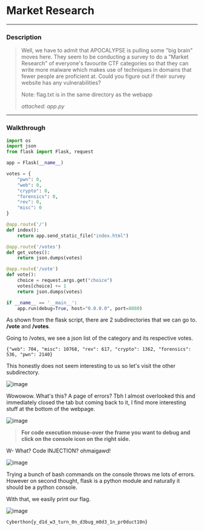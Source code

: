 # Market Research
---

### Description 

> Well, we have to admit that APOCALYPSE is pulling some "big brain" moves here. They seem to be conducting a survey to do a "Market Research" of everyone's favourite CTF categories so that they can write more malware which makes use of techniques in domains that fewer people are proficient at. Could you figure out if their survey website has any vulnerabilities?
> 
> Note: flag.txt is in the same directory as the webapp
> 
> _attached: app.py_

---

### Walkthrough 

```py
import os
import json
from flask import Flask, request

app = Flask(__name__)

votes = {
    "pwn": 0,
    "web": 0,
    "crypto": 0,
    "forensics": 0,
    "rev": 0,
    "misc": 0
}

@app.route('/')
def index():
    return app.send_static_file("index.html")

@app.route('/votes')
def get_votes():
    return json.dumps(votes)

@app.route('/vote')
def vote():
    choice = request.args.get("choice")
    votes[choice] += 1
    return json.dumps(votes)

if __name__ == '__main__':
    app.run(debug=True, host="0.0.0.0", port=8080)
```

As shown from the flask script, there are 2 subdirectories that we can go to. **/vote** and **/votes**.

Going to /votes, we see a json list of the category and its respective votes. 

```
{"web": 704, "misc": 10768, "rev": 617, "crypto": 1362, "forensics": 536, "pwn": 2140}
```

This honestly does not seem interesting to us so let's visit the other subdirectory.

![image](https://user-images.githubusercontent.com/76640319/117539931-532fc580-b03f-11eb-9eba-53af3bc27f1c.png)

Wowowow. What's this? A page of errors? Tbh I almost overlooked this and immediately closed the tab but coming back to it, I find more interesting stuff at the bottom of the webpage.

![image](https://user-images.githubusercontent.com/76640319/117539956-735f8480-b03f-11eb-8a7a-1d54da2f8cd0.png)

> **For code execution mouse-over the frame you want to debug and click on the console icon on the right side.**

W- What? Code INJECTION? ohmaigawd!

![image](https://user-images.githubusercontent.com/76640319/117539993-a43fb980-b03f-11eb-8583-4e0b1609fb38.png)

Trying a bunch of bash commands on the console throws me lots of errors. However on second thought, flask is a python module and naturally it should be a python console.

With that, we easily print our flag.

![image](https://user-images.githubusercontent.com/76640319/117540018-c46f7880-b03f-11eb-9c6d-99e9a3556382.png)

```
Cyberthon{y_d1d_w3_turn_0n_d3bug_m0d3_1n_pr0duct10n}
```
